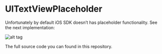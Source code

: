 # UITextViewPlaceholder

Unfortunately by default iOS SDK doesn’t has placeholder functionality. See the next implementation:

![alt tag](https://raw.github.com/maximbilan/UITextViewPlaceholder/master/test.gif)

The full source code you can found in this repository.
